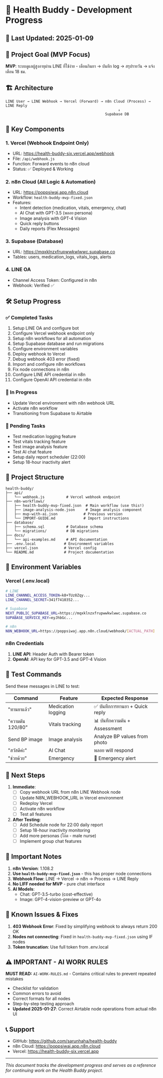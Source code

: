 # 🤖 Health Buddy - Development Progress

## 📅 Last Updated: 2025-01-09

## 🎯 Project Goal (MVP Focus)
**MVP**: ระบบดูแลผู้สูงอายุผ่าน LINE ที่ใช้ง่าย - เตือนกินยา → บันทึก log → สรุปรายวัน → แจ้งเตือน 18 ชม.

## 🏗️ Architecture
```
LINE User → LINE Webhook → Vercel (Forward) → n8n Cloud (Process) → LINE Reply
                                                    ↓
                                              Supabase DB
```

## 🔑 Key Components

### 1. **Vercel** (Webhook Endpoint Only)
- URL: https://health-buddy-six.vercel.app/webhook
- File: `/api/webhook.js`
- Function: Forward events to n8n cloud
- Status: ✅ Deployed & Working

### 2. **n8n Cloud** (All Logic & Automation)  
- URL: https://poppsiwaj.app.n8n.cloud
- Workflow: `health-buddy-mvp-fixed.json`
- Features:
  - Intent detection (medication, vitals, emergency, chat)
  - AI Chat with GPT-3.5 (พลอย persona)
  - Image analysis with GPT-4 Vision
  - Quick reply buttons
  - Daily reports (Flex Messages)

### 3. **Supabase** (Database)
- URL: https://mqxklnzxfrupwwkwlwwc.supabase.co
- Tables: users, medication_logs, vitals_logs, alerts

### 4. **LINE OA**
- Channel Access Token: Configured in n8n
- Webhook: Verified ✅

## 🛠️ Setup Progress

### ✅ Completed Tasks
1. Setup LINE OA and configure bot
2. Configure Vercel webhook endpoint only
3. Setup n8n workflows for all automation
4. Setup Supabase database and run migrations
5. Configure environment variables
6. Deploy webhook to Vercel
7. Debug webhook 403 error (fixed)
8. Import and configure n8n workflows
9. Fix node connections in n8n
10. Configure LINE API credential in n8n
11. Configure OpenAI API credential in n8n

### 🔄 In Progress
- Update Vercel environment with n8n webhook URL
- Activate n8n workflow
- Transitioning from Supabase to Airtable

### 📝 Pending Tasks
- Test medication logging feature
- Test vitals tracking feature  
- Test image analysis feature
- Test AI chat feature
- Setup daily report scheduler (22:00)
- Setup 18-hour inactivity alert

## 📁 Project Structure
```
health-buddy/
├── api/
│   └── webhook.js          # Vercel webhook endpoint
├── n8n-workflows/
│   ├── health-buddy-mvp-fixed.json  # Main workflow (use this!)
│   ├── image-analysis-node.json     # Image analysis component
│   ├── mvp-with-ai.json            # Previous version
│   └── IMPORT-GUIDE.md             # Import instructions
├── database/
│   ├── schema.sql          # Database schema
│   └── migrations/         # DB migrations
├── docs/
│   └── api-examples.md     # API documentation
├── .env.local             # Environment variables
├── vercel.json            # Vercel config
└── README.md              # Project documentation
```

## 🔐 Environment Variables

### Vercel (.env.local)
```bash
# LINE
LINE_CHANNEL_ACCESS_TOKEN=k8+TUz8Zqy...
LINE_CHANNEL_SECRET=341f7410352...

# Supabase
NEXT_PUBLIC_SUPABASE_URL=https://mqxklnzxfrupwwkwlwwc.supabase.co
SUPABASE_SERVICE_KEY=eyJhbGc...

# n8n
N8N_WEBHOOK_URL=https://poppsiwaj.app.n8n.cloud/webhook/[ACTUAL_PATH]
```

### n8n Credentials
1. **LINE API**: Header Auth with Bearer token
2. **OpenAI**: API key for GPT-3.5 and GPT-4 Vision

## 🧪 Test Commands

Send these messages in LINE to test:

| Command | Feature | Expected Response |
|---------|---------|-------------------|
| "ทานยาแล้ว" | Medication logging | ✅ บันทึกการทานยา + Quick reply |
| "ความดัน 120/80" | Vitals tracking | 📊 บันทึกความดัน + Assessment |
| Send BP image | Image analysis | Analyze BP values from photo |
| "สวัสดีค่ะ" | AI Chat | พลอย will respond |
| "ช่วยด้วย" | Emergency | 🚨 Emergency alert |

## 🚀 Next Steps

1. **Immediate**:
   - [ ] Copy webhook URL from n8n LINE Webhook node
   - [ ] Update N8N_WEBHOOK_URL in Vercel environment
   - [ ] Redeploy Vercel
   - [ ] Activate n8n workflow
   - [ ] Test all features

2. **After Testing**:
   - [ ] Add Schedule node for 22:00 daily report
   - [ ] Setup 18-hour inactivity monitoring
   - [ ] Add more personas (โอ๊ต - male nurse)
   - [ ] Implement group chat features

## 📌 Important Notes

1. **n8n Version**: 1.108.2
2. **Use `health-buddy-mvp-fixed.json`** - this has proper node connections
3. **Webhook Flow**: LINE → Vercel → n8n → Process → LINE Reply
4. **No LIFF needed for MVP** - pure chat interface
5. **AI Models**:
   - Chat: GPT-3.5-turbo (cost-effective)
   - Image: GPT-4-vision-preview or GPT-4o

## 🐛 Known Issues & Fixes

1. **403 Webhook Error**: Fixed by simplifying webhook to always return 200 OK
2. **Nodes not connecting**: Fixed in `health-buddy-mvp-fixed.json` using IF nodes
3. **Token truncation**: Use full token from .env.local

## ⚠️ IMPORTANT - AI WORK RULES

**MUST READ:** `AI-WORK-RULES.md` - Contains critical rules to prevent repeated mistakes
- Checklist for validation
- Common errors to avoid
- Correct formats for all nodes
- Step-by-step testing approach
- **Updated 2025-01-27**: Correct Airtable node operations from actual n8n UI

## 📞 Support

- GitHub: https://github.com/sarunhaha/health-buddy
- n8n Cloud: https://poppsiwaj.app.n8n.cloud
- Vercel: https://health-buddy-six.vercel.app

---
*This document tracks the development progress and serves as a reference for continuing work on the Health Buddy project.*